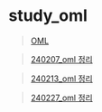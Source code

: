 # study_oml
> [OML](https://open-metric-learning.readthedocs.io/en/latest/index.html)


> [240207_oml 정리](https://github.com/Suyeon-j/study_oml/blob/main/240207/240207.md)


> [240213_oml 정리](https://github.com/Suyeon-j/study_oml/blob/main/240213/240213.md)


> [240227_oml 정리](https://github.com/Suyeon-j/study_oml/blob/main/240227/240227.md)
